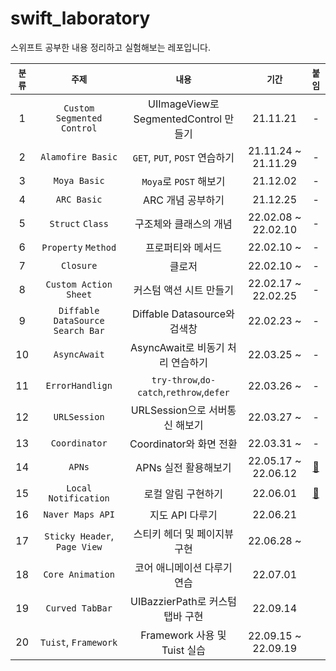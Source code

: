 # swift_laboratory
스위프트 공부한 내용 정리하고 실험해보는 레포입니다.

|`분류`|`주제`|`내용`|`기간`|`붙임`|
|:--:|:--:|:--:|:--:|:--:|
|1|`Custom Segmented Control`|UIImageView로 SegmentedControl 만들기|21.11.21|-|
|2|`Alamofire Basic`|`GET`, `PUT`, `POST` 연습하기 |21.11.24 ~ 21.11.29|-|
|3|`Moya Basic`|`Moya`로 `POST` 해보기|21.12.02|-|
|4|`ARC Basic`|ARC 개념 공부하기|21.12.25|-|
|5|`Struct` `Class`|구조체와 클래스의 개념|22.02.08 ~ 22.02.10|-|
|6|`Property` `Method`|프로퍼티와 메서드|22.02.10 ~|-|
|7|`Closure`|클로저|22.02.10 ~|-|
|8|`Custom Action Sheet`|커스텀 액션 시트 만들기|22.02.17 ~ 22.02.25|-|
|9|`Diffable DataSource` `Search Bar`|Diffable Datasource와 검색창|22.02.23 ~|-|
|10|`AsyncAwait`|AsyncAwait로 비동기 처리 연습하기|22.03.25 ~|-|
|11|`ErrorHandlign`|`try-throw`,`do-catch`,`rethrow`,`defer`|22.03.26 ~|-|
|12|`URLSession`|URLSession으로 서버통신 해보기|22.03.27 ~|-|
|13|`Coordinator`|Coordinator와 화면 전환|22.03.31 ~|-|
|14|`APNs`|APNs 실전 활용해보기|22.05.17 ~ 22.06.12|[📒](https://jazz-the-it.tistory.com/41)|
|15|`Local Notification`|로컬 알림 구현하기|22.06.01|[📒](https://jazz-the-it.tistory.com/37)|
|16|`Naver Maps API`|지도 API 다루기|22.06.21||
|17|`Sticky Header`, `Page View`|스티키 헤더 및 페이지뷰 구현|22.06.28 ~||
|18|`Core Animation`|코어 애니메이션 다루기 연습|22.07.01||
|19|`Curved TabBar`|UIBazzierPath로 커스텀 탭바 구현|22.09.14||
|20|`Tuist`, `Framework`|Framework 사용 및 Tuist 실습|22.09.15 ~ 22.09.19||
